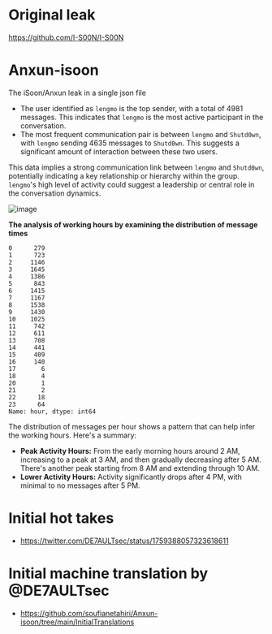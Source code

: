 # Original leak
https://github.com/I-S00N/I-S00N

# Anxun-isoon
The iSoon/Anxun leak in a single json file


-   The user identified as `lengmo` is the top sender, with a total of 4981 messages. This indicates that `lengmo` is the most active participant in the conversation.
-   The most frequent communication pair is between `lengmo` and `Shutd0wn`, with `lengmo` sending 4635 messages to `Shutd0wn`. This suggests a significant amount of interaction between these two users.

This data implies a strong communication link between `lengmo` and `Shutd0wn`, potentially indicating a key relationship or hierarchy within the group. `lengmo`'s high level of activity could suggest a leadership or central role in the conversation dynamics.

![image](https://github.com/soufianetahiri/Anxun-isoon/assets/17729335/da21f000-ccce-471c-9fb9-580e821098ee)

**The analysis of working hours by examining the distribution of message times**

    0      279
    1      723
    2     1146
    3     1645
    4     1386
    5      843
    6     1415
    7     1167
    8     1538
    9     1430
    10    1025
    11     742
    12     611
    13     708
    14     441
    15     409
    16     140
    17       6
    18       4
    20       1
    21       2
    22      18
    23      64
    Name: hour, dtype: int64

The distribution of messages per hour shows a pattern that can help infer the working hours. Here's a summary:

-   **Peak Activity Hours:** From the early morning hours around 2 AM, increasing to a peak at 3 AM, and then gradually decreasing after 5 AM. There's another peak starting from 8 AM and extending through 10 AM.
-   **Lower Activity Hours:** Activity significantly drops after 4 PM, with minimal to no messages after 5 PM.

# Initial hot takes
-   https://twitter.com/DE7AULTsec/status/1759388057323618611
# Initial machine translation by @DE7AULTsec
-   https://github.com/soufianetahiri/Anxun-isoon/tree/main/InitialTranslations
